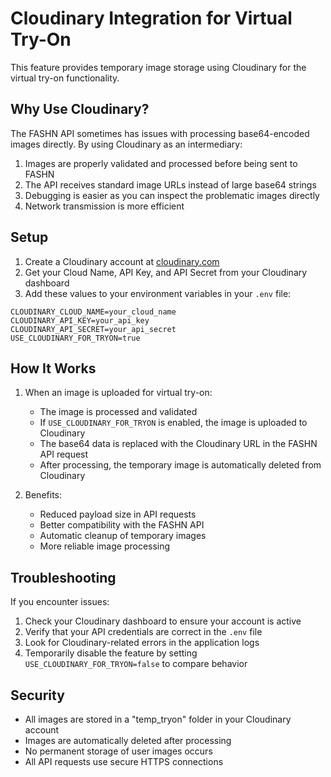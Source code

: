 # Cloudinary Integration for Virtual Try-On

This feature provides temporary image storage using Cloudinary for the virtual try-on functionality. 

## Why Use Cloudinary?

The FASHN API sometimes has issues with processing base64-encoded images directly. By using Cloudinary as an intermediary:

1. Images are properly validated and processed before being sent to FASHN
2. The API receives standard image URLs instead of large base64 strings
3. Debugging is easier as you can inspect the problematic images directly
4. Network transmission is more efficient

## Setup

1. Create a Cloudinary account at [cloudinary.com](https://cloudinary.com)
2. Get your Cloud Name, API Key, and API Secret from your Cloudinary dashboard
3. Add these values to your environment variables in your `.env` file:

```
CLOUDINARY_CLOUD_NAME=your_cloud_name
CLOUDINARY_API_KEY=your_api_key
CLOUDINARY_API_SECRET=your_api_secret
USE_CLOUDINARY_FOR_TRYON=true
```

## How It Works

1. When an image is uploaded for virtual try-on:
   - The image is processed and validated
   - If `USE_CLOUDINARY_FOR_TRYON` is enabled, the image is uploaded to Cloudinary
   - The base64 data is replaced with the Cloudinary URL in the FASHN API request
   - After processing, the temporary image is automatically deleted from Cloudinary

2. Benefits:
   - Reduced payload size in API requests
   - Better compatibility with the FASHN API
   - Automatic cleanup of temporary images
   - More reliable image processing

## Troubleshooting

If you encounter issues:

1. Check your Cloudinary dashboard to ensure your account is active
2. Verify that your API credentials are correct in the `.env` file
3. Look for Cloudinary-related errors in the application logs
4. Temporarily disable the feature by setting `USE_CLOUDINARY_FOR_TRYON=false` to compare behavior

## Security

- All images are stored in a "temp_tryon" folder in your Cloudinary account
- Images are automatically deleted after processing
- No permanent storage of user images occurs
- All API requests use secure HTTPS connections 
